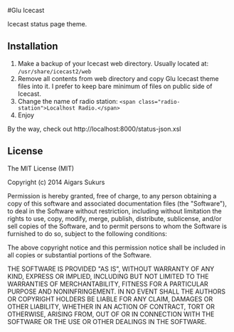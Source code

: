 #Glu Icecast

Icecast status page theme.

## Installation

1. Make a backup of your Icecast web directory. Usually located at:
	`/usr/share/icecast2/web`
2. Remove all contents from web directory and copy Glu Icecast theme files into it. I prefer to keep bare minimum of files on public side of Icecast.
3. Change the name of radio station:
	`<span class="radio-station">Localhost Radio.</span>`
4. Enjoy

By the way, check out http://localhost:8000/status-json.xsl

License
-------

The MIT License (MIT)

Copyright (c) 2014 Aigars Sukurs

Permission is hereby granted, free of charge, to any person obtaining a copy of
this software and associated documentation files (the "Software"), to deal in
the Software without restriction, including without limitation the rights to
use, copy, modify, merge, publish, distribute, sublicense, and/or sell copies of
the Software, and to permit persons to whom the Software is furnished to do so,
subject to the following conditions:

The above copyright notice and this permission notice shall be included in all
copies or substantial portions of the Software.

THE SOFTWARE IS PROVIDED "AS IS", WITHOUT WARRANTY OF ANY KIND, EXPRESS OR
IMPLIED, INCLUDING BUT NOT LIMITED TO THE WARRANTIES OF MERCHANTABILITY, FITNESS
FOR A PARTICULAR PURPOSE AND NONINFRINGEMENT. IN NO EVENT SHALL THE AUTHORS OR
COPYRIGHT HOLDERS BE LIABLE FOR ANY CLAIM, DAMAGES OR OTHER LIABILITY, WHETHER
IN AN ACTION OF CONTRACT, TORT OR OTHERWISE, ARISING FROM, OUT OF OR IN
CONNECTION WITH THE SOFTWARE OR THE USE OR OTHER DEALINGS IN THE SOFTWARE.